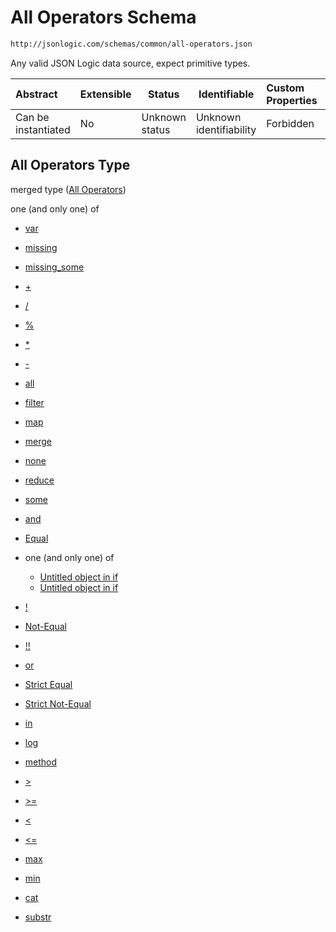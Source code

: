 # All Operators Schema

```txt
http://jsonlogic.com/schemas/common/all-operators.json
```

Any valid JSON Logic data source, expect primitive types.


| Abstract            | Extensible | Status         | Identifiable            | Custom Properties | Additional Properties | Access Restrictions | Defined In                                                             |
| :------------------ | ---------- | -------------- | ----------------------- | :---------------- | --------------------- | ------------------- | ---------------------------------------------------------------------- |
| Can be instantiated | No         | Unknown status | Unknown identifiability | Forbidden         | Allowed               | none                | [all-operators.json](common/all-operators.json "open original schema") |

## All Operators Type

merged type ([All Operators](all-operators.md))

one (and only one) of

-   [var](all-operators-oneof-var.md "check type definition")
-   [missing](all-operators-oneof-missing.md "check type definition")
-   [missing_some](all-operators-oneof-missing_some.md "check type definition")
-   [+](all-operators-oneof--4.md "check type definition")
-   [/](all-operators-oneof--5.md "check type definition")
-   [%](all-operators-oneof--2.md "check type definition")
-   [\*](all-operators-oneof--3.md "check type definition")
-   [-](all-operators-oneof--.md "check type definition")
-   [all](all-operators-oneof-all.md "check type definition")
-   [filter](var-oneof-filter.md "check type definition")
-   [map](var-oneof-map.md "check type definition")
-   [merge](var-oneof-merge.md "check type definition")
-   [none](all-operators-oneof-none.md "check type definition")
-   [reduce](var-oneof-reduce.md "check type definition")
-   [some](all-operators-oneof-some.md "check type definition")
-   [and](all-operators-oneof-and.md "check type definition")
-   [Equal](all-operators-oneof-equal.md "check type definition")
-   one (and only one) of

    -   [Untitled object in if](if-oneof-0.md "check type definition")
    -   [Untitled object in if](if-oneof-1.md "check type definition")
-   [!](all-operators-oneof-.md "check type definition")
-   [Not-Equal](all-operators-oneof-not-equal.md "check type definition")
-   [!!](all-operators-oneof--1.md "check type definition")
-   [or](all-operators-oneof-or.md "check type definition")
-   [Strict Equal](all-operators-oneof-strict-equal.md "check type definition")
-   [Strict Not-Equal](all-operators-oneof-strict-not-equal.md "check type definition")
-   [in](all-operators-oneof-in.md "check type definition")
-   [log](all-operators-oneof-log.md "check type definition")
-   [method](all-operators-oneof-method.md "check type definition")
-   [>](all-operators-oneof--8.md "check type definition")
-   [>=](all-operators-oneof--9.md "check type definition")
-   [&lt;](all-operators-oneof--6.md "check type definition")
-   [&lt;=](all-operators-oneof--7.md "check type definition")
-   [max](all-operators-oneof-max.md "check type definition")
-   [min](all-operators-oneof-min.md "check type definition")
-   [cat](all-operators-oneof-cat.md "check type definition")
-   [substr](all-operators-oneof-substr.md "check type definition")
